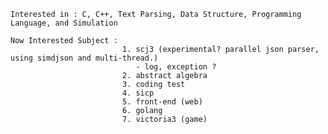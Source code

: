     Interested in : C, C++, Text Parsing, Data Structure, Programming Language, and Simulation
    
    Now Interested Subject : 
                             1. scj3 (experimental? parallel json parser, using simdjson and multi-thread.)
                                - log, exception ?
                             2. abstract algebra
                             3. coding test
                             4. sicp
                             5. front-end (web)
                             6. golang
                             7. victoria3 (game)
